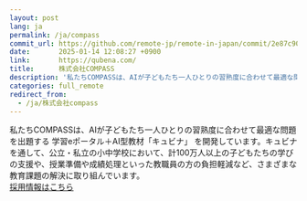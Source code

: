 ```yaml
---
layout: post
lang: ja
permalink: /ja/compass
commit_url: https://github.com/remote-jp/remote-in-japan/commit/2e87c90eb750762bdc97f847d4fdb677ce909ae7
date:       2025-01-14 12:08:27 +0900
link:       https://qubena.com/
title:      株式会社COMPASS
description: '私たちCOMPASSは、AIが子どもたち一人ひとりの習熟度に合わせて最適な問題を出題する 学習eポータル＋AI型教材「キュビナ」 を開発しています。キュビナを通して、公立・私立の小中学校において、計100万人以上の子どもたちの学びの支援や、授業準備や成績処理といった教職員の方の負担軽減など、さまざまな教育課題の解決に取り組んでいます。 採用情報はこちら'
categories: full_remote
redirect_from:
  - /ja/株式会社compass
---
```


<p>私たちCOMPASSは、AIが子どもたち一人ひとりの習熟度に合わせて最適な問題を出題する 学習eポータル＋AI型教材「キュビナ」 を開発しています。キュビナを通して、公立・私立の小中学校において、計100万人以上の子どもたちの学びの支援や、授業準備や成績処理といった教職員の方の負担軽減など、さまざまな教育課題の解決に取り組んでいます。<br /><a href="https://careers.qubena.com/">採用情報はこちら</a></p>
